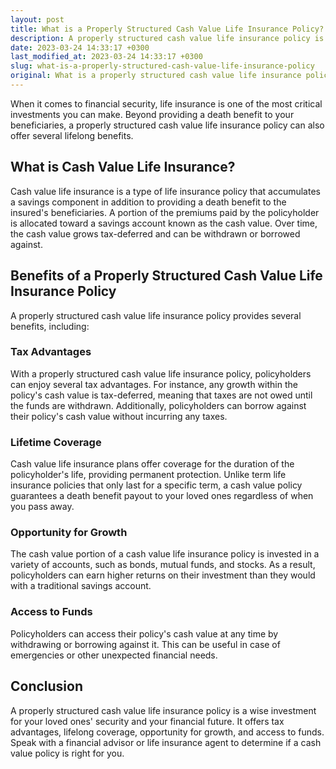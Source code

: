 ```yaml
---
layout: post
title: What is a Properly Structured Cash Value Life Insurance Policy?
description: A properly structured cash value life insurance policy is a wise investment for your loved ones' security and your financial future.
date: 2023-03-24 14:33:17 +0300
last_modified_at: 2023-03-24 14:33:17 +0300
slug: what-is-a-properly-structured-cash-value-life-insurance-policy
original: What is a properly structured cash value life insurance policy?
---
```

When it comes to financial security, life insurance is one of the most critical investments you can make. Beyond providing a death benefit to your beneficiaries, a properly structured cash value life insurance policy can also offer several lifelong benefits.

## What is Cash Value Life Insurance?

Cash value life insurance is a type of life insurance policy that accumulates a savings component in addition to providing a death benefit to the insured's beneficiaries. A portion of the premiums paid by the policyholder is allocated toward a savings account known as the cash value. Over time, the cash value grows tax-deferred and can be withdrawn or borrowed against. 

## Benefits of a Properly Structured Cash Value Life Insurance Policy

A properly structured cash value life insurance policy provides several benefits, including:

### Tax Advantages

With a properly structured cash value life insurance policy, policyholders can enjoy several tax advantages. For instance, any growth within the policy's cash value is tax-deferred, meaning that taxes are not owed until the funds are withdrawn. Additionally, policyholders can borrow against their policy's cash value without incurring any taxes.

### Lifetime Coverage 

Cash value life insurance plans offer coverage for the duration of the policyholder's life, providing permanent protection. Unlike term life insurance policies that only last for a specific term, a cash value policy guarantees a death benefit payout to your loved ones regardless of when you pass away.

### Opportunity for Growth

The cash value portion of a cash value life insurance policy is invested in a variety of accounts, such as bonds, mutual funds, and stocks. As a result, policyholders can earn higher returns on their investment than they would with a traditional savings account.

### Access to Funds

Policyholders can access their policy's cash value at any time by withdrawing or borrowing against it. This can be useful in case of emergencies or other unexpected financial needs.

## Conclusion

A properly structured cash value life insurance policy is a wise investment for your loved ones' security and your financial future. It offers tax advantages, lifelong coverage, opportunity for growth, and access to funds. Speak with a financial advisor or life insurance agent to determine if a cash value policy is right for you.